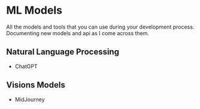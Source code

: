 # ML Models

All the models and tools that you can use during your development process. Documenting new models and api as I come across them.

## Natural Language Processing

- ChatGPT

## Visions Models

- MidJourney